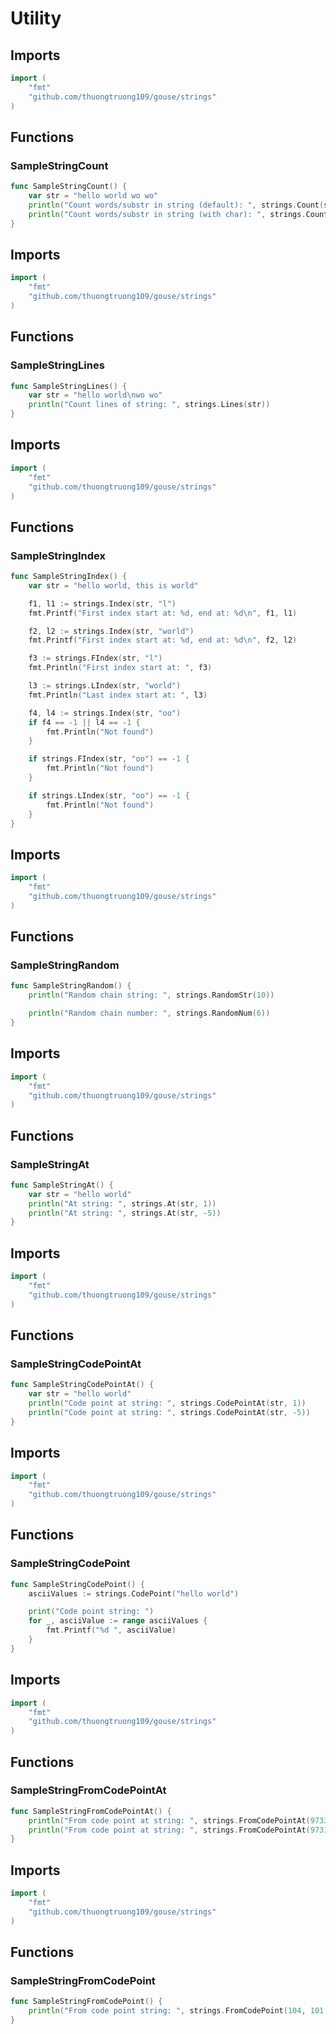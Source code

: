 # Utility

## Imports

```go
import (
	"fmt"	"github.com/thuongtruong109/gouse/strings")
```
## Functions


### SampleStringCount

```go
func SampleStringCount() {
	var str = "hello world wo wo"
	println("Count words/substr in string (default): ", strings.Count(str))
	println("Count words/substr in string (with char): ", strings.Count(str, "wo"))
}```
## Imports

```go
import (
	"fmt"	"github.com/thuongtruong109/gouse/strings")
```
## Functions


### SampleStringLines

```go
func SampleStringLines() {
	var str = "hello world\nwo wo"
	println("Count lines of string: ", strings.Lines(str))
}```
## Imports

```go
import (
	"fmt"	"github.com/thuongtruong109/gouse/strings")
```
## Functions


### SampleStringIndex

```go
func SampleStringIndex() {
	var str = "hello world, this is world"

	f1, l1 := strings.Index(str, "l")
	fmt.Printf("First index start at: %d, end at: %d\n", f1, l1)

	f2, l2 := strings.Index(str, "world")
	fmt.Printf("First index start at: %d, end at: %d\n", f2, l2)

	f3 := strings.FIndex(str, "l")
	fmt.Println("First index start at: ", f3)

	l3 := strings.LIndex(str, "world")
	fmt.Println("Last index start at: ", l3)

	f4, l4 := strings.Index(str, "oo")
	if f4 == -1 || l4 == -1 {
		fmt.Println("Not found")
	}

	if strings.FIndex(str, "oo") == -1 {
		fmt.Println("Not found")
	}

	if strings.LIndex(str, "oo") == -1 {
		fmt.Println("Not found")
	}
}```
## Imports

```go
import (
	"fmt"	"github.com/thuongtruong109/gouse/strings")
```
## Functions


### SampleStringRandom

```go
func SampleStringRandom() {
	println("Random chain string: ", strings.RandomStr(10))

	println("Random chain number: ", strings.RandomNum(6))
}```
## Imports

```go
import (
	"fmt"	"github.com/thuongtruong109/gouse/strings")
```
## Functions


### SampleStringAt

```go
func SampleStringAt() {
	var str = "hello world"
	println("At string: ", strings.At(str, 1))
	println("At string: ", strings.At(str, -5))
}```
## Imports

```go
import (
	"fmt"	"github.com/thuongtruong109/gouse/strings")
```
## Functions


### SampleStringCodePointAt

```go
func SampleStringCodePointAt() {
	var str = "hello world"
	println("Code point at string: ", strings.CodePointAt(str, 1))
	println("Code point at string: ", strings.CodePointAt(str, -5))
}```
## Imports

```go
import (
	"fmt"	"github.com/thuongtruong109/gouse/strings")
```
## Functions


### SampleStringCodePoint

```go
func SampleStringCodePoint() {
	asciiValues := strings.CodePoint("hello world")

	print("Code point string: ")
	for _, asciiValue := range asciiValues {
		fmt.Printf("%d ", asciiValue)
	}
}```
## Imports

```go
import (
	"fmt"	"github.com/thuongtruong109/gouse/strings")
```
## Functions


### SampleStringFromCodePointAt

```go
func SampleStringFromCodePointAt() {
	println("From code point at string: ", strings.FromCodePointAt(9733))
	println("From code point at string: ", strings.FromCodePointAt(9731))
}```
## Imports

```go
import (
	"fmt"	"github.com/thuongtruong109/gouse/strings")
```
## Functions


### SampleStringFromCodePoint

```go
func SampleStringFromCodePoint() {
	println("From code point string: ", strings.FromCodePoint(104, 101, 108, 108, 111, 32, 119, 111, 114, 108, 100))
}```
